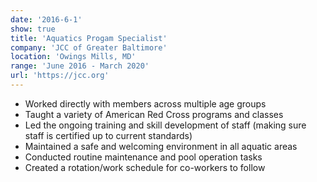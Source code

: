 ```yaml
---
date: '2016-6-1'
show: true
title: 'Aquatics Progam Specialist'
company: 'JCC of Greater Baltimore'
location: 'Owings Mills, MD'
range: 'June 2016 - March 2020'
url: 'https://jcc.org'
---
```


- Worked directly with members across multiple age groups
- Taught a variety of American Red Cross programs and classes
- Led the ongoing training and skill development of staff (making sure staff is certified up to current standards)
- Maintained a safe and welcoming environment in all aquatic areas
- Conducted routine maintenance and pool operation tasks
- Created a rotation/work schedule for co-workers to follow
